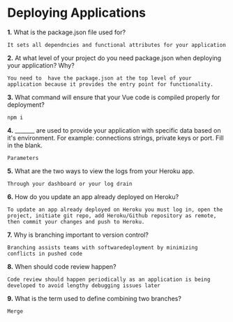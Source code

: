 # Deploying Applications

**1.** What is the package.json file used for?
<!-- enter you answer in the space below -->
```
It sets all dependncies and functional attributes for your application
``` 
**2.** At what level of your project do you need package.json when deploying your application? Why?
<!-- enter you answer in the space below -->
```
You need to  have the package.json at the top level of your application because it provides the entry point for functionality.
```
**3.** What command will ensure that your Vue code is compiled properly for deployment?
<!-- enter you answer in the space below -->
```
npm i
```
**4.** _______ are used to provide your application with specific data based on it's environment. For example: connections strings, private keys or port. Fill in the blank.
<!-- enter you answer in the space below -->
```
Parameters
```
**5.** What are the two ways to view the logs from your Heroku app.
<!-- enter you answer in the space below -->
```
Through your dashboard or your log drain
```
**6.** How do you update an app already deployed on Heroku?
<!-- enter you answer in the space below -->
```
To update an app already deployed on Heroku you must log in, open the project, initiate git repo, add Heroku/Github repository as remote, then commit your changes and push to Heroku.
```
**7.** Why is branching important to version control?
<!-- enter you answer in the space below -->
```
Branching assists teams with softwaredeployment by minimizing conflicts in pushed code
```
**8.** When should code review happen?
<!-- enter you answer in the space below -->
```
Code review should happen periodically as an application is being developed to avoid lengthy debugging issues later
```
**9.** What is the term used to define combining two branches?
<!-- enter you answer in the space below -->
```
Merge
```